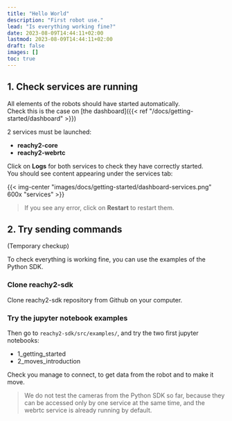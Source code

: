 ```yaml
---
title: "Hello World"
description: "First robot use."
lead: "Is everything working fine?"
date: 2023-08-09T14:44:11+02:00
lastmod: 2023-08-09T14:44:11+02:00
draft: false
images: []
toc: true
---
```

## 1. Check services are running

All elements of the robots should have started automatically.  
Check this is the case on [the dashboard]({{< ref "/docs/getting-started/dashboard" >}})

2 services must be launched:
- **reachy2-core**
- **reachy2-webrtc**

Click on **Logs** for both services to check they have correctly started.  
You should see content appearing under the services tab:

{{< img-center "images/docs/getting-started/dashboard-services.png" 600x "services" >}}

> If you see any error, click on **Restart** to restart them.

## 2. Try sending commands

(Temporary checkup)  

To check everything is working fine, you can use the examples of the Python SDK.

### Clone reachy2-sdk

Clone reachy2-sdk repository from Github on your computer.  

### Try the jupyter notebook examples

Then go to `reachy2-sdk/src/examples/`, and try the two first jupyter notebooks:
- 1_getting_started
- 2_moves_introduction

Check you manage to connect, to get data from the robot and to make it move.

> We do not test the cameras from the Python SDK so far, because they can be accessed only by one service at the same time, and the webrtc service is already running by default.

<!-- Try to send commands through the Reachy Control page!  

On the dashboard, open Reachy Control tab.

<p align="center">
  <img src="control.png" alt="control" width="100%"/>
</p>

In **Reachy section**, click on **Turn ON**. Check the robot is now stiff, which means you cannot move the arms or head anymore manually.  


Then try to send commands to the arms. 
{{< alert icon="👉" text="Make sure there is no obstacle, such as a table, in front of the robot, and nobody is close to the robot before sending commands." >}}

For example, try to put the `r_elbow_pitch` at -90, and click **GoTo**. -->
